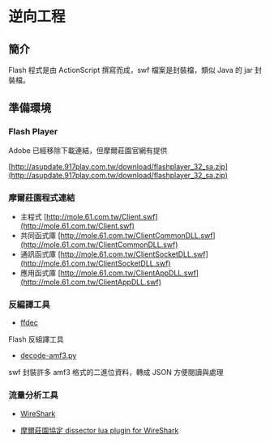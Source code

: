 # 逆向工程

## 簡介

Flash 程式是由 ActionScript 撰寫而成，swf 檔案是封裝檔，類似 Java 的 jar 封裝檔。

## 準備環境

### Flash Player

Adobe 已經移除下載連結，但摩爾莊園官網有提供

[http://asupdate.917play.com.tw/download/flashplayer_32_sa.zip](http://asupdate.917play.com.tw/download/flashplayer_32_sa.zip)

### 摩爾莊園程式連結

- 主程式 [http://mole.61.com.tw/Client.swf](http://mole.61.com.tw/Client.swf)
- 共同函式庫 [http://mole.61.com.tw/ClientCommonDLL.swf](http://mole.61.com.tw/ClientCommonDLL.swf)
- 通訊函式庫 [http://mole.61.com.tw/ClientSocketDLL.swf](http://mole.61.com.tw/ClientSocketDLL.swf)
- 應用函式庫 [http://mole.61.com.tw/ClientAppDLL.swf](http://mole.61.com.tw/ClientAppDLL.swf)

### 反編譯工具

- [ffdec](https://github.com/jindrapetrik/jpexs-decompiler)

Flash 反組譯工具

- [decode-amf3.py](decode-amf3.py)

swf 封裝許多 amf3 格式的二進位資料，轉成 JSON 方便閱讀與處理

### 流量分析工具

- [WireShark](https://www.wireshark.org/download.html)

- [摩爾莊園協定 dissector lua plugin for WireShark](dissector.lua)
